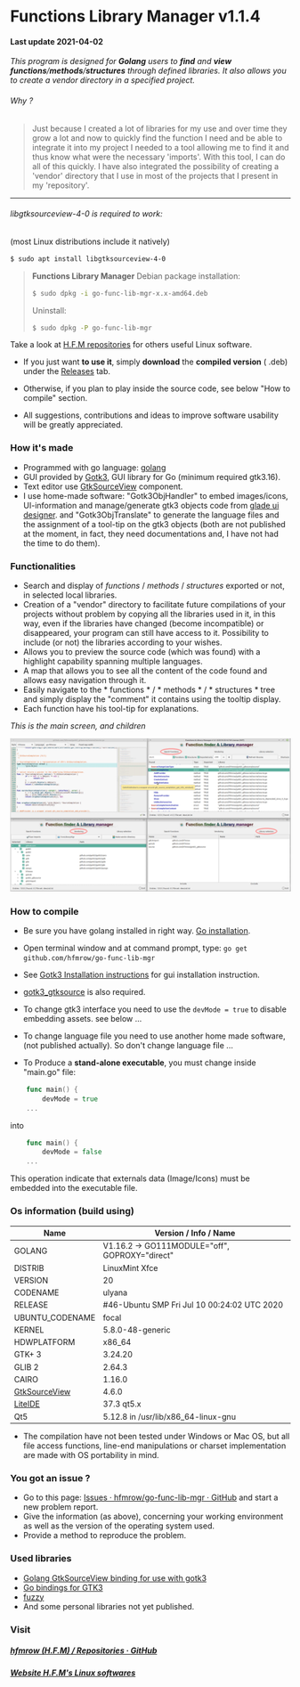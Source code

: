 # Functions Library Manager v1.1.4

#### Last update 2021-04-02

*This program is designed for **Golang** users to **find** and **view** **functions**/**methods**/**structures** through defined libraries. It also allows you to create a vendor directory in a specified project.*

###### Why ?

> Just because I created a lot of libraries for my use and over time they grow a lot and now to quickly find the function I need and be able to integrate it into my project I needed to a tool allowing me to find it and thus know what were the necessary 'imports'. With this tool, I can do all of this quickly. I have also integrated the possibility of creating a 'vendor' directory that I use in most of the projects that I present in my 'repository'.

---

###### libgtksourceview-4-0 is required to work:

 (most Linux distributions include it natively)

```bash
$ sudo apt install libgtksourceview-4-0
```

> **Functions Library Manager** Debian package installation:
> 
> ```bash
> $ sudo dpkg -i go-func-lib-mgr-x.x-amd64.deb
> ```
> 
> Uninstall:
> 
> ```bash
> $ sudo dpkg -P go-func-lib-mgr
> ```

Take a look at [H.F.M repositories](https://github.com/hfmrow/) for others useful Linux software.

- If you just want **to use it**, simply **download** the **compiled version** ( .deb) under the [Releases](https://github.com/hfmrow/funcLibraryMgr/releases) tab.

- Otherwise, if you plan to play inside the source code, see below "How to compile" section.

- All suggestions, contributions and ideas to improve software usability will be greatly appreciated.

### How it's made

- Programmed with go language: [golang](https://golang.org/doc/)
- GUI provided by [Gotk3](https://github.com/gotk3/gotk3), GUI library for Go (minimum required gtk3.16).
- Text editor use [GtkSourceView](https://github.com/hfmrow/gotk3_gtksource) component.
- I use home-made software: "Gotk3ObjHandler" to embed images/icons, UI-information and manage/generate gtk3 objects code from [glade ui designer](https://glade.gnome.org/). and "Gotk3ObjTranslate" to generate the language files and the assignment of a tool-tip on the gtk3 objects (both are not published at the moment, in fact, they need documentations and, I have not had the time to do them).

### Functionalities

- Search and display of *functions* / *methods* / *structures* exported or not, in selected local libraries.
- Creation of a "vendor" directory to facilitate future compilations of your projects without problem by copying all the libraries used in it, in this way, even if the libraries have changed (become incompatible) or disappeared, your program can still have access to it. Possibility to include (or not) the libraries according to your wishes.
- Allows you to preview the source code (which was found) with a highlight capability spanning multiple languages.
- A map that allows you to see all the content of the code found and allows easy navigation through it.
- Easily navigate to the * functions * / * methods * / * structures * tree and simply display the "comment" it contains using the tooltip display.
- Each function have his tool-tip for explanations.

*This is the main screen, and children*

![whole.jpg](assets/readme/screen.png)

### How to compile

- Be sure you have golang installed in right way. [Go installation](https://golang.org/doc/install).

- Open terminal window and at command prompt, type: `go get github.com/hfmrow/go-func-lib-mgr`

- See [Gotk3 Installation instructions](https://github.com/gotk3/gotk3/wiki#installation) for gui installation instruction.

- [gotk3\_gtksource](https://github.com/hfmrow/gotk3_gtksource) is also required.

- To change gtk3 interface you need to use the ```devMode = true``` to disable embedding assets. see below ...

- To change language file you need to use another home made software, (not published actually). So don't change language file ...

- To Produce a **stand-alone executable**, you must change inside "main.go" file:

```go
    func main() {
        devMode = true
    ...    
```

into

```go
    func main() {
        devMode = false
    ...
```

This operation indicate that externals data (Image/Icons) must be embedded into the executable file.

### Os information (build using)

| Name                                                       | Version / Info / Name                          |
| ---------------------------------------------------------- | ---------------------------------------------- |
| GOLANG                                                     | V1.16.2 -> GO111MODULE="off", GOPROXY="direct" |
| DISTRIB                                                    | LinuxMint Xfce                                 |
| VERSION                                                    | 20                                             |
| CODENAME                                                   | ulyana                                         |
| RELEASE                                                    | #46-Ubuntu SMP Fri Jul 10 00:24:02 UTC 2020    |
| UBUNTU_CODENAME                                            | focal                                          |
| KERNEL                                                     | 5.8.0-48-generic                               |
| HDWPLATFORM                                                | x86_64                                         |
| GTK+ 3                                                     | 3.24.20                                        |
| GLIB 2                                                     | 2.64.3                                         |
| CAIRO                                                      | 1.16.0                                         |
| [GtkSourceView](https://github.com/hfmrow/gotk3_gtksource) | 4.6.0                                          |
| [LiteIDE](https://github.com/visualfc/liteide)             | 37.3 qt5.x                                     |
| Qt5                                                        | 5.12.8 in /usr/lib/x86_64-linux-gnu            |

- The compilation have not been tested under Windows or Mac OS, but all file access functions, line-end manipulations or charset implementation are made with OS portability in mind.

### You got an issue ?

- Go to this page: [Issues · hfmrow/go-func-lib-mgr · GitHub](https://github.com/hfmrow/go-func-lib-mgr/issues) and start a new problem report.
- Give the information (as above), concerning your working environment as well as the version of the operating system used.
- Provide a method to reproduce the problem.

### Used libraries

- [Golang GtkSourceView binding for use with gotk3](https://github.com/hfmrow/gotk3_gtksource)
- [Go bindings for GTK3](https://github.com/gotk3/gotk3)
- [fuzzy](https://github.com/sahilm/fuzzy)
- And some personal libraries not yet published.

### Visit

##### [hfmrow (H.F.M) / Repositories · GitHub](https://github.com/hfmrow?tab=repositories)

##### [Website H.F.M's Linux softwares](https://hfmrow.go.yo.fr/)
